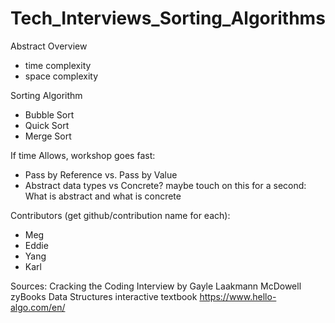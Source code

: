 # Tech_Interviews_Sorting_Algorithms

Abstract Overview 

- time complexity 
- space complexity 

Sorting Algorithm 
- Bubble Sort 
- Quick Sort 
- Merge Sort 

If time Allows, workshop goes fast: 

- Pass by Reference vs. Pass by Value 
- Abstract data types vs Concrete? maybe touch on this for a second: What is abstract and what is concrete



Contributors (get github/contribution name for each): 
- Meg 
- Eddie
- Yang 
- Karl

Sources: 
Cracking the Coding Interview by Gayle Laakmann McDowell
zyBooks Data Structures interactive textbook
https://www.hello-algo.com/en/
